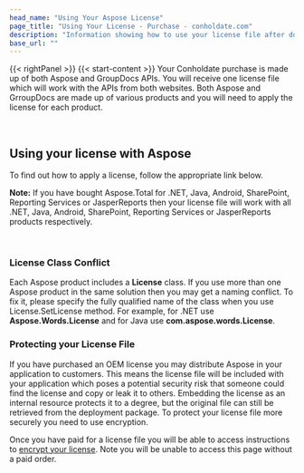 ```yaml
---
head_name: "Using Your Aspose License"
page_title: "Using Your License - Purchase - conholdate.com"
description: "Information showing how to use your license file after download."
base_url: ""
---
```

{{< rightPanel >}}
{{< start-content >}} 
Your Conholdate purchase is made up of both Aspose and GroupDocs APIs. You will receive one license file which will work with the APIs from both websites. Both Aspose and GrroupDocs are made up of various products and you will need to apply the license for each product.  

&nbsp;  
## Using your license with Aspose
To find out how to apply a license, follow the appropriate link below.

**Note:** If you have bought Aspose.Total for .NET, Java, Android, SharePoint, Reporting Services or JasperReports then your license file will work with all .NET, Java, Android, SharePoint, Reporting Services or JasperReports products respectively.  

&nbsp;  
### License Class Conflict
Each Aspose product includes a **License** class. If you use more than one Aspose product in the same solution then you may get a naming conflict. To fix it, please specify the fully qualified name of the class when you use License.SetLicense method. For example, for .NET use **Aspose.Words.License** and for Java use **com.aspose.words.License**.  

### Protecting your License File
If you have purchased an OEM license you may distribute Aspose in your application to customers. This means the license file will be included with your application which poses a potential security risk that someone could find the license and copy or leak it to others. Embedding the license as an internal resource protects it to a degree, but the original file can still be retrieved from the deployment package. To protect your license file more securely you need to use encryption.

Once you have paid for a license file you will be able to access instructions to [encrypt your license](https://purchase.aspose.com/orders/protecting-your-license-file). Note you will be unable to access this page without a paid order.